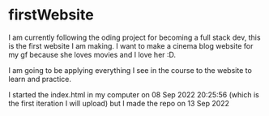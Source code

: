 # firstWebsite
I am currently following the oding project for becoming a full stack dev, this is the first website I am making. I want to make a cinema blog website for my gf because she loves movies and I love her :D.

I am going to be applying everything I see in the course to the website to learn and practice.

I started the index.html in my computer on 08 Sep 2022 20∶25∶56 (which is the first iteration I will upload) but I made the repo on 13 Sep 2022
